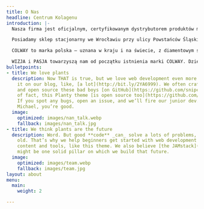 ```yaml
---
title: O Nas
headline: Centrum Kolagenu
introduction: |-
  Nasza firma jest oficjalnym, certyfikowanym dystrybutorem produktów marki Colway.

  Posiadamy sklep stacjonarny we Wrocławiu przy ulicy Powstańców Śląskich 7a - w budynku Globis, oraz prowadzimy sprzedaż internetową, wszystkich produktów marki Colway, które obecnie znajdują się w ofercie producenta.

  COLWAY to marka polska – uznana w kraju i na świecie, z diamentowym szlifem doświadczeń, które zbieramy już od ponad dekady, dostarczając na rynek produkty innowacyjne w skali świata. To najwyższej jakości kosmetyki na bazie kolagenu o aktywności transdermalnej i unikatowe suplementy diety – maestria przemyślnego zespolenia bogactwa dostarczanego przez Naturę z możliwościami ultranowoczesnej technologii.

  WIZJA i PASJA towarzyszą nam od początku istnienia marki COLWAY. Dzięki nim jesteśmy pionierami wdrażającymi niespotykane dotychczas produkty i rozwiązania, a nasi współpracownicy otrzymują narzędzia zapewniające im duże możliwości zarobkowe.COLWAY to marka polska – uznana w kraju i na świecie, z diamentowym szlifem doświadczeń, które zbieramy już od ponad dekady, dostarczając na rynek produkty innowacyjne w skali świata. To najwyższej jakości kosmetyki na bazie kolagenu o aktywności transdermalnej i unikatowe suplementy diety – maestria przemyślnego zespolenia bogactwa dostarczanego przez Naturę z możliwościami ultranowoczesnej technologii.
bulletpoints:
- title: We love plants
  description: Now THAT is true, but we love web development even more. We talk about
    it on our blog, like, [a lot](http://bit.ly/2YA6999). We often craft live demos
    and open source these bad boys [on GitHub](https://github.com/snipcart). Matter
    of fact, this Planty theme [is open source too](https://github.com/snipcart/stackbit-theme-planty)!
    If you spot any bugs, open an issue, and we’ll fire our junior dev. Just kidding
    Michael, you’re good.
  image:
    optimized: images/nan_talk.webp
    fallback: images/nan_talk.jpg
- title: We think plants are the future
  description: Word. But good **code** _can_ solve a lots of problems, too. New _and_
    old. That’s why we help beginners get started with web development through free
    content and tools, like this theme. We also believe [the JAMstack](https://jamstack.org/)
    might be one solid pillar on which we build that future.
  image:
    optimized: images/team.webp
    fallback: images/team.jpg
layout: about
menu:
  main:
    weight: 2

---
```

